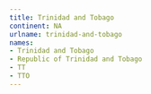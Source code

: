 ```yaml
---
title: Trinidad and Tobago
continent: NA
urlname: trinidad-and-tobago
names:
- Trinidad and Tobago
- Republic of Trinidad and Tobago
- TT
- TTO
---
```


